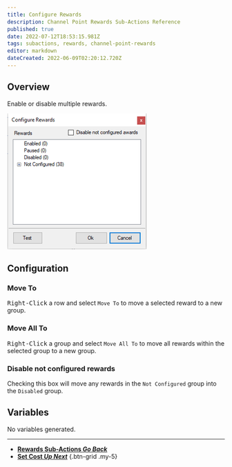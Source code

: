 ```yaml
---
title: Configure Rewards
description: Channel Point Rewards Sub-Actions Reference
published: true
date: 2022-07-12T18:53:15.981Z
tags: subactions, rewards, channel-point-rewards
editor: markdown
dateCreated: 2022-06-09T02:20:12.720Z
---
```


## Overview
Enable or disable multiple rewards.

![configurerewardspopup.png](/configurerewardspopup.png)

## Configuration
### Move To
<kbd>Right-Click</kbd> a row and select `Move To` to move a selected reward to a new group.

### Move All To
<kbd>Right-Click</kbd> a group and select `Move All To` to move all rewards within the selected group to a new group.

### Disable not configured rewards
Checking this box will move any rewards in the `Not Configured` group into the `Disabled` group.

## Variables
No variables generated.

---

- [<i class="mdi mdi-chevron-left"></i>**Rewards Sub-Actions *Go Back***](/en/Sub-Actions/Rewards)
- [<i class="mdi mdi-twitch text--twitch"></i>**Set Cost *Up Next***](/en/Sub-Actions/Rewards/Set-Cost)
{.btn-grid .my-5}